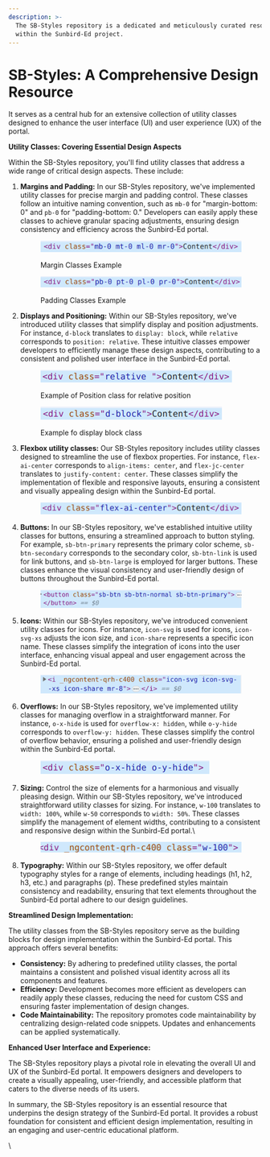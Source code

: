 ```yaml
---
description: >-
  The SB-Styles repository is a dedicated and meticulously curated resource
  within the Sunbird-Ed project.
---
```


# SB-Styles: A Comprehensive Design Resource

It serves as a central hub for an extensive collection of utility classes designed to enhance the user interface (UI) and user experience (UX) of the portal.

**Utility Classes: Covering Essential Design Aspects**

Within the SB-Styles repository, you'll find utility classes that address a wide range of critical design aspects. These include:

1.  **Margins and Padding:** In our SB-Styles repository, we've implemented utility classes for precise margin and padding control. These classes follow an intuitive naming convention, such as `mb-0` for "margin-bottom: 0" and `pb-0` for "padding-bottom: 0." Developers can easily apply these classes to achieve granular spacing adjustments, ensuring design consistency and efficiency across the Sunbird-Ed portal.

    <figure><img src="../../../../.gitbook/assets/image (49).png" alt=""><figcaption><p>Margin Classes Example</p></figcaption></figure>

    <figure><img src="../../../../.gitbook/assets/image (52).png" alt=""><figcaption><p>Padding Classes Example</p></figcaption></figure>
2.  **Displays and Positioning:** Within our SB-Styles repository, we've introduced utility classes that simplify display and position adjustments. For instance, `d-block` translates to `display: block`, while `relative` corresponds to `position: relative`. These intuitive classes empower developers to efficiently manage these design aspects, contributing to a consistent and polished user interface in the Sunbird-Ed portal.

    <figure><img src="../../../../.gitbook/assets/image (54).png" alt=""><figcaption><p>Example of Position class for relative position</p></figcaption></figure>

    <figure><img src="../../../../.gitbook/assets/image (55).png" alt=""><figcaption><p>Example fo display block class</p></figcaption></figure>
3.  **Flexbox utility classes:** Our SB-Styles repository includes utility classes designed to streamline the use of flexbox properties. For instance, `flex-ai-center` corresponds to `align-items: center`, and `flex-jc-center` translates to `justify-content: center`. These classes simplify the implementation of flexible and responsive layouts, ensuring a consistent and visually appealing design within the Sunbird-Ed portal.

    <figure><img src="../../../../.gitbook/assets/image (56).png" alt=""><figcaption></figcaption></figure>
4.  **Buttons:** In our SB-Styles repository, we've established intuitive utility classes for buttons, ensuring a streamlined approach to button styling. For example, `sb-btn-primary` represents the primary color scheme, `sb-btn-secondary` corresponds to the secondary color, `sb-btn-link` is used for link buttons, and `sb-btn-large` is employed for larger buttons. These classes enhance the visual consistency and user-friendly design of buttons throughout the Sunbird-Ed portal.

    <figure><img src="../../../../.gitbook/assets/image (57).png" alt=""><figcaption></figcaption></figure>
5.  **Icons:** Within our SB-Styles repository, we've introduced convenient utility classes for icons. For instance, `icon-svg` is used for icons, `icon-svg-xs` adjusts the icon size, and `icon-share` represents a specific icon name. These classes simplify the integration of icons into the user interface, enhancing visual appeal and user engagement across the Sunbird-Ed portal.

    <figure><img src="../../../../.gitbook/assets/image (58).png" alt=""><figcaption></figcaption></figure>
6.  **Overflows:** In our SB-Styles repository, we've implemented utility classes for managing overflow in a straightforward manner. For instance, `o-x-hide` is used for `overflow-x: hidden`, while `o-y-hide` corresponds to `overflow-y: hidden`. These classes simplify the control of overflow behavior, ensuring a polished and user-friendly design within the Sunbird-Ed portal.

    <figure><img src="../../../../.gitbook/assets/image (60).png" alt=""><figcaption></figcaption></figure>
7.  **Sizing:** Control the size of elements for a harmonious and visually pleasing design. Within our SB-Styles repository, we've introduced straightforward utility classes for sizing. For instance, `w-100` translates to `width: 100%`, while `w-50` corresponds to `width: 50%`. These classes simplify the management of element widths, contributing to a consistent and responsive design within the Sunbird-Ed portal.\\

    <figure><img src="../../../../.gitbook/assets/image (59).png" alt=""><figcaption></figcaption></figure>
8. **Typography:** Within our SB-Styles repository, we offer default typography styles for a range of elements, including headings (h1, h2, h3, etc.) and paragraphs (p). These predefined styles maintain consistency and readability, ensuring that text elements throughout the Sunbird-Ed portal adhere to our design guidelines.

**Streamlined Design Implementation:**

The utility classes from the SB-Styles repository serve as the building blocks for design implementation within the Sunbird-Ed portal. This approach offers several benefits:

* **Consistency:** By adhering to predefined utility classes, the portal maintains a consistent and polished visual identity across all its components and features.
* **Efficiency:** Development becomes more efficient as developers can readily apply these classes, reducing the need for custom CSS and ensuring faster implementation of design changes.
* **Code Maintainability:** The repository promotes code maintainability by centralizing design-related code snippets. Updates and enhancements can be applied systematically.

**Enhanced User Interface and Experience:**

The SB-Styles repository plays a pivotal role in elevating the overall UI and UX of the Sunbird-Ed portal. It empowers designers and developers to create a visually appealing, user-friendly, and accessible platform that caters to the diverse needs of its users.

In summary, the SB-Styles repository is an essential resource that underpins the design strategy of the Sunbird-Ed portal. It provides a robust foundation for consistent and efficient design implementation, resulting in an engaging and user-centric educational platform.

\\
